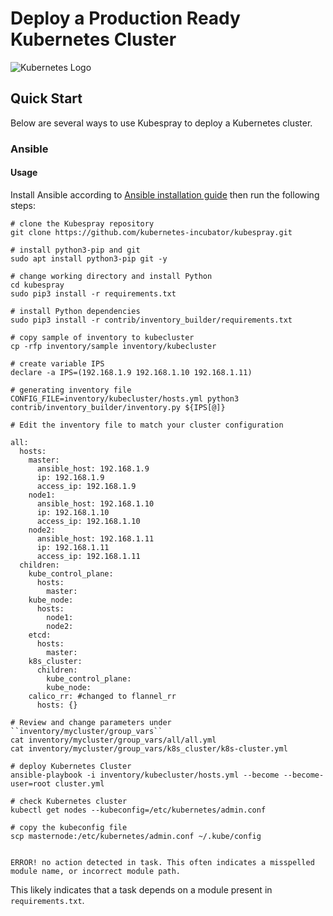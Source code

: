 # Deploy a Production Ready Kubernetes Cluster

![Kubernetes Logo](https://raw.githubusercontent.com/kubernetes-sigs/kubespray/master/docs/img/kubernetes-logo.png)

## Quick Start

Below are several ways to use Kubespray to deploy a Kubernetes cluster.

### Ansible

#### Usage

Install Ansible according to [Ansible installation guide](/docs/ansible.md#installing-ansible)
then run the following steps:

```ShellSession
# clone the Kubespray repository
git clone https://github.com/kubernetes-incubator/kubespray.git

# install python3-pip and git
sudo apt install python3-pip git -y

# change working directory and install Python
cd kubespray
sudo pip3 install -r requirements.txt

# install Python dependencies
sudo pip3 install -r contrib/inventory_builder/requirements.txt

# copy sample of inventory to kubecluster
cp -rfp inventory/sample inventory/kubecluster

# create variable IPS
declare -a IPS=(192.168.1.9 192.168.1.10 192.168.1.11)

# generating inventory file
CONFIG_FILE=inventory/kubecluster/hosts.yml python3 contrib/inventory_builder/inventory.py ${IPS[@]}

# Edit the inventory file to match your cluster configuration

all:
  hosts:
    master:
      ansible_host: 192.168.1.9
      ip: 192.168.1.9
      access_ip: 192.168.1.9
    node1:
      ansible_host: 192.168.1.10
      ip: 192.168.1.10
      access_ip: 192.168.1.10
    node2:
      ansible_host: 192.168.1.11
      ip: 192.168.1.11
      access_ip: 192.168.1.11
  children:
    kube_control_plane:
      hosts:
        master:
    kube_node:
      hosts:
        node1:
        node2:
    etcd:
      hosts:
        master:
    k8s_cluster:
      children:
        kube_control_plane:
        kube_node:
    calico_rr: #changed to flannel_rr
      hosts: {}

# Review and change parameters under ``inventory/mycluster/group_vars``
cat inventory/mycluster/group_vars/all/all.yml
cat inventory/mycluster/group_vars/k8s_cluster/k8s-cluster.yml

# deploy Kubernetes Cluster
ansible-playbook -i inventory/kubecluster/hosts.yml --become --become-user=root cluster.yml

# check Kubernetes cluster
kubectl get nodes --kubeconfig=/etc/kubernetes/admin.conf

# copy the kubeconfig file
scp masternode:/etc/kubernetes/admin.conf ~/.kube/config


ERROR! no action detected in task. This often indicates a misspelled module name, or incorrect module path.
```
This likely indicates that a task depends on a module present in ``requirements.txt``.


